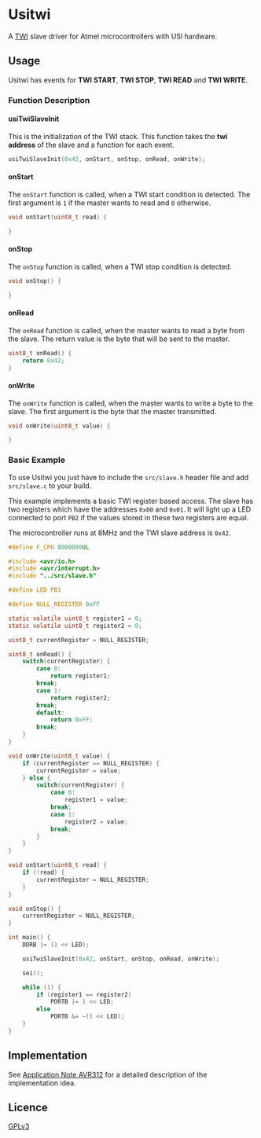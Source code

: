 
# Usitwi
A [TWI](http://en.wikipedia.org/wiki/I%C2%B2C)
slave driver for Atmel microcontrollers with USI hardware.

## Usage
Usitwi has events for **TWI START**, **TWI STOP**, **TWI READ** and
**TWI WRITE**.

### Function Description

#### usiTwiSlaveInit

This is the initialization of the TWI stack. This function takes the
**twi address** of the slave and a function for each event.

```c
usiTwiSlaveInit(0x42, onStart, onStop, onRead, onWrite);
```

#### onStart

The `onStart` function is called, when a TWI start condition is detected.
The first argument is `1` if the master wants to read and `0` otherwise.

```c
void onStart(uint8_t read) {

}
```

#### onStop

The `onStop` function is called, when a TWI stop condition is detected.

```c
void onStop() {

}
```

#### onRead

The `onRead` function is called, when the master wants to read a byte from
the slave. The return value is the byte that will be sent to the master.

```c
uint8_t onRead() {
	return 0x42;
}
```

#### onWrite

The `onWrite` function is called, when the master wants to write a byte
to the slave. The first argument is the byte that the master transmitted.

```c
void onWrite(uint8_t value) {

}
```

### Basic Example

To use Usitwi you just have to include the `src/slave.h` header file and
add `src/slave.c` to your build.

This example implements a basic TWI register based access. The slave has
two registers which have the addresses `0x00` and `0x01`. It will light
up a LED connected to port `PB2` if the values stored in these two
registers are equal.

The microcontroller runs at 8MHz and the TWI slave address is `0x42`.

```c
#define F_CPU 8000000UL

#include <avr/io.h>
#include <avr/interrupt.h>
#include "../src/slave.h"

#define LED PB1

#define NULL_REGISTER 0xFF

static volatile uint8_t register1 = 0;
static volatile uint8_t register2 = 0;

uint8_t currentRegister = NULL_REGISTER;

uint8_t onRead() {
	switch(currentRegister) {
		case 0:
			return register1;
		break;
		case 1:
			return register2;
		break;
		default:
			return 0xFF;
		break;
	}
}

void onWrite(uint8_t value) {
	if (currentRegister == NULL_REGISTER) {
		currentRegister = value;
	} else {
		switch(currentRegister) {
			case 0:
				register1 = value;
			break;
			case 1:
				register2 = value;
			break;
		}
	}
}

void onStart(uint8_t read) {
	if (!read) {
		currentRegister = NULL_REGISTER;
	}
}

void onStop() {
	currentRegister = NULL_REGISTER;
}

int main() {
	DDRB |= (1 << LED);

	usiTwiSlaveInit(0x42, onStart, onStop, onRead, onWrite);

	sei();

	while (1) {
		if (register1 == register2)
			PORTB |= 1 << LED;
		else
			PORTB &= ~(1 << LED);
	}
}
```

## Implementation
See [Application Note AVR312](http://www.atmel.com/Images/doc2560.pdf) for a detailed description of the implementation idea.

## Licence

[GPLv3](http://www.gnu.org/licenses/gpl.html)

